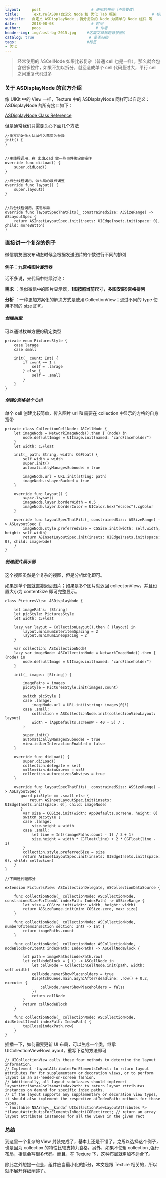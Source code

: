 ```yaml
---
layout:     post                       # 使用的布局（不需要改）
title:      Texture(ASDK)自定义 Node 和 优化 Tab 框架                # 标题
subtitle:   自定义 ASDisplayNode ；拆分复杂的 Node 为简单的 Node 组件 等            #副标题
date:       2018-08-08                 # 时间
author:     poos                         # 作者
header-img: img/post-bg-2015.jpg     #这篇文章标题背景图片
catalog: true                         # 是否归档
tags:                                #标签
- 优化
---
```


> 经常使用的 ASCellNode 如果比较复杂（普通 cell 也是一样），那么就会包含很多控件，如果不加以拆分，就回造成单个 cell 代码量过大，平行 cell 之间重复代码过多


### 关于 ASDisplayNode 的官方介绍

像 UIKit 中的 View 一样，Texture 中的 ASDisplayNode 同样可以自定义：ASDisplayNode 的所有接口如下：

[ASDisplayNode Class Reference](http://texturegroup.org/appledocs.html)

但是通常我们只需要关心下面几个方法

```
//重写初始化方法以传入需要的参数
init() {
}


//主线程调用，在 didLoad 做一些事件绑定的操作
override func didLoad() {
    super.didLoad()
}

//后台线程调用，做布局的最后调整
override func layout() {
    super.layout()
}


//后台线程调用，实现布局
override func layoutSpecThatFits(_ constrainedSize: ASSizeRange) -> ASLayoutSpec {
    return ASInsetLayoutSpec.init(insets: UIEdgeInsets.init(space: 0), child: moreButton)
}
```

### 直接讲一个复杂的例子

微信朋友圈发布动态时候会根据发送图片的个数进行不同的排列

#### 例子：九宫格图片展示器

话不多说，来代码中继续讨论：

**需求** ：类似微信中的图片显示器，**1图按照当前尺寸，多图安装9宫格排列**

**分析** ：一种更加方案化的解决方式是使用 CollectionView；通过不同的 type 使用不同的 size 即可。

##### 创建类型

可以通过枚举方便的确定类型

```
private enum PicturesStyle {
    case larage
    case small

    init(_ count: Int) {
        if count == 1 {
            self = .larage
        } else {
            self = .small
        }
    }
}
```

##### 创建9宫格单个 Cell

单个 cell 创建比较简单，传入图片 url 和 需要在 collection 中显示的方格的自身宽带

```
private class CollectionCellNode: ASCellNode {
    let imageNode = NetworkImageNode().then { (node) in
        node.defaultImage = UIImage.init(named: "cardPlaceholder")
    }
    let width: CGFloat

    init(_ path: String, width: CGFloat) {
        self.width = width
        super.init()
        automaticallyManagesSubnodes = true

        imageNode.url = URL.init(string: path)
        imageNode.isLayerBacked = true
    }

    override func layout() {
        super.layout()
        imageNode.layer.borderWidth = 0.5
        imageNode.layer.borderColor = UIColor.hex("ececec").cgColor
    }

    override func layoutSpecThatFits(_ constrainedSize: ASSizeRange) -> ASLayoutSpec {
        imageNode.style.preferredSize = CGSize.init(width: self.width, height: self.width)
        return ASInsetLayoutSpec.init(insets: UIEdgeInsets.init(space: 0), child: imageNode)
    }
}
```

##### 创建图片展示器

这个视图虽然是个复杂的视图，但是分析优化即可。

如果是单个图就直接返回图片；如果是多个图片就返回 collectionView，并且设置大小为 contentSize 即可完整显示。

```
class PicturesView: ASDisplayNode {

    let imagePaths: [String]
    let picStyle: PicturesStyle
    let width: CGFloat

    lazy var layout = CollectionLayout().then { (layout) in
        layout.minimumInteritemSpacing = 2
        layout.minimumLineSpacing = 2
    }

    var collection: ASCollectionNode!
    lazy var imageNode: ASCollectionNode = NetworkImageNode().then { (node) in
        node.defaultImage = UIImage.init(named: "cardPlaceholder")
    }

    init(_ images: [String]) {

        imagePaths = images
        picStyle = PicturesStyle.init(images.count)

        switch picStyle {
        case .larage:
            imageNode.url = URL.init(string: images[0]!)
        case .small:
            collection = ASCollectionNode.init(collectionViewLayout: layout)
            width = (AppDefaults.screenW - 40 - 5) / 3
        }

        super.init()
        automaticallyManagesSubnodes = true
        view.isUserInteractionEnabled = false
    }

    override func didLoad() {
        super.didLoad()
        collection.delegate = self
        collection.dataSource = self
        collection.autoresizesSubviews = true
    }

    override func layoutSpecThatFits(_ constrainedSize: ASSizeRange) -> ASLayoutSpec {
       guard picStyle == .small else {
           return ASInsetLayoutSpec.init(insets: UIEdgeInsets.init(space: 0), child: imageNode)
       }
        var size = CGSize.init(width: AppDefaults.screenW, height: 0)
        switch picStyle {
        case .larage:
            size.height = width
        case .small:
            let line = Int((imagePaths.count - 1) / 3 + 1)
            size.height = width * CGFloat(line) + 2 * CGFloat(line - 1)
        }
        collection.style.preferredSize = size
        return ASInsetLayoutSpec.init(insets: UIEdgeInsets.init(space: 0), child: collection)
    }
}

//下面是代理部分

extension PicturesView: ASCollectionDelegate, ASCollectionDataSource {

    func collectionNode(_ collectionNode: ASCollectionNode, constrainedSizeForItemAt indexPath: IndexPath) -> ASSizeRange {
        let size = CGSize.init(width: width, height: width)
        return ASSizeRange.init(min: CGSize.zero, max: size)
    }

    func collectionNode(_ collectionNode: ASCollectionNode, numberOfItemsInSection section: Int) -> Int {
        return imagePaths.count
    }

    func collectionNode(_ collectionNode: ASCollectionNode, nodeBlockForItemAt indexPath: IndexPath) -> ASCellNodeBlock {

        let path = imagePaths[indexPath.row]
        let cellNodeBlock = { () -> ASCellNode in
            let cellNode = CollectionCellNode.init(path, width: self.width)
            cellNode.neverShowPlaceholders = true
            DispatchQueue.main.asyncAfter(deadline: .now() + 0.2, execute: {
                cellNode.neverShowPlaceholders = false
            })
            return cellNode
        }
        return cellNodeBlock
    }

    func collectionNode(_ collectionNode: ASCollectionNode, didSelectItemAt indexPath: IndexPath) {
        tapClose(indexPath.row)
    }
}
```
插播一下，如何需要更新 UI 布局，可以生成一个类，继承UICollectionViewFlowLayout，重写下边的方法即可
```
// UICollectionView calls these four methods to determine the layout information.
// Implement -layoutAttributesForElementsInRect: to return layout attributes for for supplementary or decoration views, or to perform layout in an as-needed-on-screen fashion.
// Additionally, all layout subclasses should implement -layoutAttributesForItemAtIndexPath: to return layout attributes instances on demand for specific index paths.
// If the layout supports any supplementary or decoration view types, it should also implement the respective atIndexPath: methods for those types.
- (nullable NSArray<__kindof UICollectionViewLayoutAttributes *> *)layoutAttributesForElementsInRect:(CGRect)rect; // return an array layout attributes instances for all the views in the given rect
```

### 总结

到这里一个复杂的 View 封装完成了，基本上还是不错了。之所以选择这个例子，也是因为 collection 的特性比较支持九宫格。另外，如果不使用 collection ,强行布局，相信会写很多代码。而且，在 Texture 下，这种布局就更加不适合了。

除此之外想提一点是，组件应当最小化的拆分，本文是跟 Texture 相关的，所以就不展开详细阐述了。
